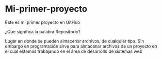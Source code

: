 # Mi-primer-proyecto
Este es mi primer proyecto en GitHub

¿Que significa la palabra Repositorio?

Lugar en donde se pueden almacenar archivos, de cualquier tipo. Sin embargo en programación sirve para almacenar archivos de un proyecto en el cual estemos trabajando en el área de desarrollo de sistemas web
